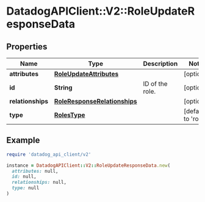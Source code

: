 # DatadogAPIClient::V2::RoleUpdateResponseData

## Properties

| Name | Type | Description | Notes |
| ---- | ---- | ----------- | ----- |
| **attributes** | [**RoleUpdateAttributes**](RoleUpdateAttributes.md) |  | [optional] |
| **id** | **String** | ID of the role. | [optional] |
| **relationships** | [**RoleResponseRelationships**](RoleResponseRelationships.md) |  | [optional] |
| **type** | [**RolesType**](RolesType.md) |  | [default to &#39;roles&#39;] |

## Example

```ruby
require 'datadog_api_client/v2'

instance = DatadogAPIClient::V2::RoleUpdateResponseData.new(
  attributes: null,
  id: null,
  relationships: null,
  type: null
)
```

